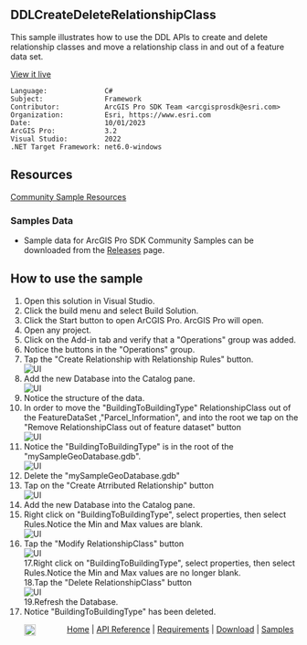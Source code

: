 ## DDLCreateDeleteRelationshipClass

<!-- TODO: Write a brief abstract explaining this sample -->
This sample illustrates how to use the DDL APIs to create and delete relationship classes and move a relationship class in and out of a feature data set.  
  


<a href="https://pro.arcgis.com/en/pro-app/sdk/" target="_blank">View it live</a>

<!-- TODO: Fill this section below with metadata about this sample-->
```
Language:              C#
Subject:               Framework
Contributor:           ArcGIS Pro SDK Team <arcgisprosdk@esri.com>
Organization:          Esri, https://www.esri.com
Date:                  10/01/2023
ArcGIS Pro:            3.2
Visual Studio:         2022
.NET Target Framework: net6.0-windows
```

## Resources

[Community Sample Resources](https://github.com/Esri/arcgis-pro-sdk-community-samples#resources)

### Samples Data

* Sample data for ArcGIS Pro SDK Community Samples can be downloaded from the [Releases](https://github.com/Esri/arcgis-pro-sdk-community-samples/releases) page.  

## How to use the sample
<!-- TODO: Explain how this sample can be used. To use images in this section, create the image file in your sample project's screenshots folder. Use relative url to link to this image using this syntax: ![My sample Image](FacePage/SampleImage.png) -->
1. Open this solution in Visual Studio.
2. Click the build menu and select Build Solution.  
3. Click the Start button to open ArCGIS Pro. ArcGIS Pro will open.      
4. Open any project.  
5. Click on the Add-in tab and verify that a "Operations" group was added.  
6. Notice the buttons in the "Operations" group.  
7. Tap the "Create Relationship with Relationship Rules" button.  
![UI](Screenshots/Screen0.png)  
8. Add the new Database into the Catalog pane.  
![UI](Screenshots/Screen1.png)    
9. Notice the structure of the data.  
10. In order to move the "BuildingToBuildingType" RelationshipClass out of the FeatureDataSet ,"Parcel_Information", and into the root we tap on the "Remove RelationshipClass out of feature dataset" button  
![UI](Screenshots/Screen2.png)  
11. Notice the "BuildingToBuildingType" is in the root of the "mySampleGeoDatabase.gdb".  
![UI](Screenshots/Screen3.png)    
12. Delete the "mySampleGeoDatabase.gdb"  
13. Tap on the "Create Atrributed Relationship" button   
![UI](Screenshots/Screen4.png)   
14. Add the new Database into the Catalog pane.  
15. Right click on "BuildingToBuildingType", select properties, then select Rules.Notice the Min and Max values are blank.  
![UI](Screenshots/Screen5.png)  
16. Tap the "Modify RelationshipClass" button  
![UI](Screenshots/Screen7.png)    
17.Right click on "BuildingToBuildingType", select properties, then select Rules.Notice the Min and Max values are no longer blank.  
18.Tap the "Delete RelationshipClass" button  
![UI](Screenshots/Screen8.png)  
19.Refresh the Database.  
20. Notice "BuildingToBuildingType" has been deleted.  
  

<!-- End -->

&nbsp;&nbsp;&nbsp;&nbsp;&nbsp;&nbsp;<img src="https://esri.github.io/arcgis-pro-sdk/images/ArcGISPro.png"  alt="ArcGIS Pro SDK for Microsoft .NET Framework" height = "20" width = "20" align="top"  >
&nbsp;&nbsp;&nbsp;&nbsp;&nbsp;&nbsp;&nbsp;&nbsp;&nbsp;&nbsp;&nbsp;&nbsp;
[Home](https://github.com/Esri/arcgis-pro-sdk/wiki) | <a href="https://pro.arcgis.com/en/pro-app/latest/sdk/api-reference" target="_blank">API Reference</a> | [Requirements](https://github.com/Esri/arcgis-pro-sdk/wiki#requirements) | [Download](https://github.com/Esri/arcgis-pro-sdk/wiki#installing-arcgis-pro-sdk-for-net) | <a href="https://github.com/esri/arcgis-pro-sdk-community-samples" target="_blank">Samples</a>

